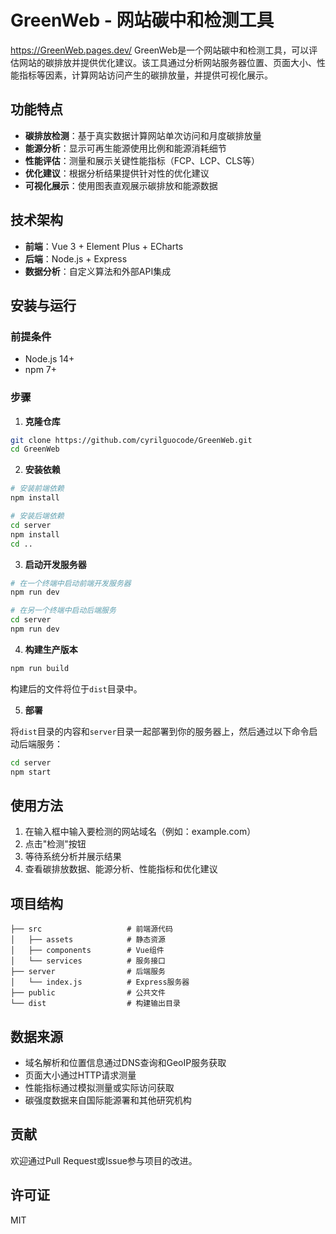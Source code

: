 # GreenWeb - 网站碳中和检测工具
https://GreenWeb.pages.dev/
GreenWeb是一个网站碳中和检测工具，可以评估网站的碳排放并提供优化建议。该工具通过分析网站服务器位置、页面大小、性能指标等因素，计算网站访问产生的碳排放量，并提供可视化展示。

## 功能特点

- **碳排放检测**：基于真实数据计算网站单次访问和月度碳排放量
- **能源分析**：显示可再生能源使用比例和能源消耗细节
- **性能评估**：测量和展示关键性能指标（FCP、LCP、CLS等）
- **优化建议**：根据分析结果提供针对性的优化建议
- **可视化展示**：使用图表直观展示碳排放和能源数据

## 技术架构

- **前端**：Vue 3 + Element Plus + ECharts
- **后端**：Node.js + Express
- **数据分析**：自定义算法和外部API集成

## 安装与运行

### 前提条件

- Node.js 14+
- npm 7+

### 步骤

1. **克隆仓库**

```bash
git clone https://github.com/cyrilguocode/GreenWeb.git
cd GreenWeb
```

2. **安装依赖**

```bash
# 安装前端依赖
npm install

# 安装后端依赖
cd server
npm install
cd ..
```

3. **启动开发服务器**

```bash
# 在一个终端中启动前端开发服务器
npm run dev

# 在另一个终端中启动后端服务
cd server
npm run dev
```

4. **构建生产版本**

```bash
npm run build
```

构建后的文件将位于`dist`目录中。

5. **部署**

将`dist`目录的内容和`server`目录一起部署到你的服务器上，然后通过以下命令启动后端服务：

```bash
cd server
npm start
```

## 使用方法

1. 在输入框中输入要检测的网站域名（例如：example.com）
2. 点击"检测"按钮
3. 等待系统分析并展示结果
4. 查看碳排放数据、能源分析、性能指标和优化建议

## 项目结构

```
├── src                   # 前端源代码
│   ├── assets            # 静态资源
│   ├── components        # Vue组件
│   └── services          # 服务接口
├── server                # 后端服务
│   └── index.js          # Express服务器
├── public                # 公共文件
└── dist                  # 构建输出目录
```

## 数据来源

- 域名解析和位置信息通过DNS查询和GeoIP服务获取
- 页面大小通过HTTP请求测量
- 性能指标通过模拟测量或实际访问获取
- 碳强度数据来自国际能源署和其他研究机构

## 贡献

欢迎通过Pull Request或Issue参与项目的改进。

## 许可证

MIT 